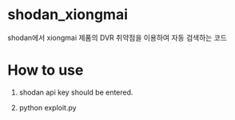 # shodan_xiongmai
shodan에서 xiongmai 제품의 DVR 취약점을 이용하여 자동 검색하는 코드


# How to use
1. shodan api key should be entered.

2. python exploit.py
